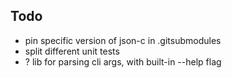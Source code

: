 ## Todo

- pin specific version of json-c in .gitsubmodules
- split different unit tests
- ? lib for parsing cli args, with built-in --help flag
